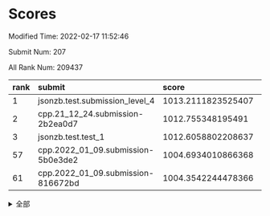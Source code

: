 # Scores

Modified Time: 2022-02-17 11:52:46

Submit Num: 207

All Rank Num: 209437

| rank |               submit               |       score        |       sigma        | pk_num |
| :--- | :--------------------------------- | :----------------- | :----------------- | :----- |
| 1    | jsonzb.test.submission_level_4     | 1013.2111823525407 | 0.8464215962459902 | 4046   |
| 2    | cpp.21_12_24.submission-2b2ea0d7   | 1012.755348195491  | 0.7851080283554919 | 4049   |
| 3    | jsonzb.test.test_1                 | 1012.6058802208637 | 0.808175938176233  | 4048   |
| 57   | cpp.2022_01_09.submission-5b0e3de2 | 1004.6934010866368 | 0.7129226273004622 | 4047   |
| 61   | cpp.2022_01_09.submission-816672bd | 1004.3542244478366 | 0.7185955845836282 | 4042   |


<details>
<summary>全部</summary>

| rank |                 submit                 |       score        |       sigma        | pk_num |
| :--- | :------------------------------------- | :----------------- | :----------------- | :----- |
| 1    | jsonzb.test.submission_level_4         | 1013.2111823525407 | 0.8464215962459902 | 4046   |
| 2    | cpp.21_12_24.submission-2b2ea0d7       | 1012.755348195491  | 0.7851080283554919 | 4049   |
| 3    | jsonzb.test.test_1                     | 1012.6058802208637 | 0.808175938176233  | 4048   |
| 4    | gobigger.level_3.submission_level_3_35 | 1012.353348198621  | 0.8037353959787813 | 4041   |
| 5    | gobigger.level_3.submission_level_3_4  | 1011.0442541706865 | 0.751348737143413  | 4042   |
| 6    | gobigger.level_3.submission_level_3_19 | 1010.9008956894982 | 0.7559472798338801 | 4047   |
| 7    | gobigger.level_3.submission_level_3_32 | 1010.7357698845565 | 0.7664666467096212 | 4048   |
| 8    | gobigger.level_3.submission_level_3_36 | 1010.7264782996668 | 0.7629577875781589 | 4041   |
| 9    | gobigger.level_3.submission_level_3_29 | 1010.7250141662199 | 0.7694620000276793 | 4055   |
| 10   | gobigger.level_3.submission_level_3_15 | 1010.663695384202  | 0.7690118080262426 | 4048   |
| 11   | gobigger.level_3.submission_level_3_0  | 1010.63247464376   | 0.7534112205529195 | 4048   |
| 12   | gobigger.level_3.submission_level_3_31 | 1010.5997572123575 | 0.7813271536184642 | 4043   |
| 13   | gobigger.level_3.submission_level_3_18 | 1010.5337392601537 | 0.7689749347158328 | 4053   |
| 14   | gobigger.level_3.submission_level_3_14 | 1010.4951582127707 | 0.7609487876628388 | 4046   |
| 15   | gobigger.level_3.submission_level_3_49 | 1010.4037975580411 | 0.7507798620465229 | 4046   |
| 16   | gobigger.level_3.submission_level_3_27 | 1010.3129559349176 | 0.7628366888674899 | 4049   |
| 17   | gobigger.level_3.submission_level_3_48 | 1010.2920398528375 | 0.7581025127038078 | 4048   |
| 18   | gobigger.level_3.submission_level_3_41 | 1010.2321855736845 | 0.7708799736312356 | 4045   |
| 19   | gobigger.level_3.submission_level_3_8  | 1010.1339821044284 | 0.7480363724308955 | 4043   |
| 20   | gobigger.level_3.submission_level_3_45 | 1010.079842455938  | 0.7580893597266897 | 4049   |
| 21   | gobigger.level_3.submission_level_3_17 | 1010.0021102597572 | 0.7751068746900334 | 4048   |
| 22   | gobigger.level_3.submission_level_3_6  | 1009.9778959627671 | 0.7548729768087656 | 4051   |
| 23   | gobigger.level_3.submission_level_3_33 | 1009.97772985406   | 0.7639824493697028 | 4042   |
| 24   | gobigger.level_3.submission_level_3_20 | 1009.9663549735305 | 0.7654812770082401 | 4040   |
| 25   | gobigger.level_3.submission_level_3_44 | 1009.9048189991512 | 0.7688867105395351 | 4050   |
| 26   | gobigger.level_3.submission_level_3_5  | 1009.8030982044895 | 0.7552803418224908 | 4045   |
| 27   | gobigger.level_3.submission_level_3_39 | 1009.7854113370879 | 0.7748757104466997 | 4044   |
| 28   | gobigger.level_3.submission_level_3_23 | 1009.7529483709731 | 0.7708348953473431 | 4045   |
| 29   | gobigger.level_3.submission_level_3_47 | 1009.6899506332428 | 0.7393038373263625 | 4050   |
| 30   | gobigger.level_3.submission_level_3_26 | 1009.6631387816451 | 0.7479940301943513 | 4055   |
| 31   | gobigger.level_3.submission_level_3_24 | 1009.605295456573  | 0.7666325146695498 | 4046   |
| 32   | gobigger.level_3.submission_level_3_12 | 1009.5309520883125 | 0.7431493396273925 | 4049   |
| 33   | gobigger.level_3.submission_level_3_38 | 1009.4939054829373 | 0.7346799508118212 | 4052   |
| 34   | gobigger.level_3.submission_level_3_7  | 1009.4465150163693 | 0.7349725282740578 | 4048   |
| 35   | gobigger.level_3.submission_level_3_22 | 1009.439490875453  | 0.7686542624743486 | 4046   |
| 36   | gobigger.level_3.submission_level_3_43 | 1009.4179996593214 | 0.7404944265930454 | 4046   |
| 37   | gobigger.level_3.submission_level_3_2  | 1009.4064668747842 | 0.7391600662245215 | 4050   |
| 38   | gobigger.level_3.submission_level_3_34 | 1009.369272189204  | 0.7219869144047334 | 4045   |
| 39   | gobigger.level_3.submission_level_3_16 | 1009.3570217244212 | 0.7584838026681716 | 4048   |
| 40   | gobigger.level_3.submission_level_3_46 | 1009.3385871817585 | 0.7708310849398051 | 4052   |
| 41   | gobigger.level_3.submission_level_3_37 | 1009.3317251645551 | 0.7443881942245122 | 4045   |
| 42   | gobigger.level_3.submission_level_3_13 | 1009.3178281449328 | 0.7547492039354048 | 4047   |
| 43   | gobigger.level_3.submission_level_3_30 | 1009.3120141498249 | 0.7550761010500042 | 4053   |
| 44   | gobigger.level_3.submission_level_3_28 | 1009.2996927727767 | 0.7488091423245079 | 4046   |
| 45   | gobigger.level_3.submission_level_3_42 | 1009.2134376749885 | 0.7448584603412214 | 4049   |
| 46   | gobigger.level_3.submission_level_3_11 | 1009.191413664722  | 0.7447469819687759 | 4046   |
| 47   | gobigger.level_3.submission_level_3_1  | 1009.13236033796   | 0.7316702799232162 | 4043   |
| 48   | gobigger.level_3.submission_level_3_25 | 1009.1273943850179 | 0.7419118898798134 | 4039   |
| 49   | gobigger.level_3.submission_level_3_10 | 1008.6721280632524 | 0.7360112110998681 | 4046   |
| 50   | gobigger.level_3.submission_level_3_3  | 1008.6459883006421 | 0.7446131895153435 | 4048   |
| 51   | gobigger.level_3.submission_level_3_40 | 1008.3785910213276 | 0.7405515547812606 | 4045   |
| 52   | gobigger.level_3.submission_level_3_9  | 1008.2031278242818 | 0.7345822220937246 | 4054   |
| 53   | gobigger.level_3.submission_level_3_21 | 1007.674437829317  | 0.7303220773372842 | 4051   |
| 54   | gobigger.level_1.submission_level_1_26 | 1004.8237257431208 | 0.7269030965774542 | 4050   |
| 55   | gobigger.level_1.submission_level_1_20 | 1004.7863478853367 | 0.7268975265925146 | 4046   |
| 56   | gobigger.level_1.submission_level_1_42 | 1004.757121681423  | 0.7132493612329823 | 4047   |
| 57   | cpp.2022_01_09.submission-5b0e3de2     | 1004.6934010866368 | 0.7129226273004622 | 4047   |
| 58   | gobigger.level_1.submission_level_1_14 | 1004.6146148390193 | 0.7217034785919482 | 4050   |
| 59   | gobigger.level_1.submission_level_1_32 | 1004.4212329139318 | 0.7160330147417611 | 4043   |
| 60   | gobigger.level_1.submission_level_1_12 | 1004.3704418398879 | 0.7213386223128281 | 4048   |
| 61   | cpp.2022_01_09.submission-816672bd     | 1004.3542244478366 | 0.7185955845836282 | 4042   |
| 62   | gobigger.level_1.submission_level_1_4  | 1004.3389484563954 | 0.7215214539059429 | 4047   |
| 63   | gobigger.level_1.submission_level_1_18 | 1004.2392569595997 | 0.7083959756783043 | 4046   |
| 64   | gobigger.level_1.submission_level_1_44 | 1004.1294996703648 | 0.7226385955744461 | 4047   |
| 65   | gobigger.level_1.submission_level_1_15 | 1004.117819538301  | 0.7183466629069806 | 4047   |
| 66   | gobigger.level_1.submission_level_1_37 | 1004.0771263489002 | 0.7302847700384136 | 4045   |
| 67   | gobigger.level_1.submission_level_1_7  | 1004.0657931137566 | 0.7098709610800472 | 4050   |
| 68   | gobigger.level_1.submission_level_1_28 | 1004.0284515708028 | 0.7167694373462954 | 4044   |
| 69   | gobigger.level_1.submission_level_1_33 | 1004.0175907044943 | 0.7094043069386632 | 4043   |
| 70   | gobigger.level_1.submission_level_1_6  | 1003.9503320323097 | 0.7115007937613101 | 4052   |
| 71   | gobigger.level_1.submission_level_1_31 | 1003.9296804321025 | 0.7148746678100912 | 4052   |
| 72   | gobigger.level_1.submission_level_1_23 | 1003.816891894305  | 0.7179525799004735 | 4047   |
| 73   | gobigger.level_1.submission_level_1_47 | 1003.804316835275  | 0.7186160938814138 | 4042   |
| 74   | gobigger.level_1.submission_level_1_17 | 1003.763324862673  | 0.7194536161653519 | 4053   |
| 75   | gobigger.level_1.submission_level_1_38 | 1003.7007155788546 | 0.7190364458022505 | 4042   |
| 76   | gobigger.level_1.submission_level_1_5  | 1003.6775110152466 | 0.7291988452000618 | 4043   |
| 77   | gobigger.level_1.submission_level_1_2  | 1003.6723929860468 | 0.7051758993155676 | 4046   |
| 78   | gobigger.level_1.submission_level_1_49 | 1003.6349326042082 | 0.7121969735527248 | 4046   |
| 79   | gobigger.level_1.submission_level_1_45 | 1003.5907721889837 | 0.7176546159132363 | 4049   |
| 80   | gobigger.level_1.submission_level_1_40 | 1003.5415332680016 | 0.7141539558885037 | 4048   |
| 81   | gobigger.level_1.submission_level_1_39 | 1003.5335727008072 | 0.7253761966202233 | 4050   |
| 82   | gobigger.level_1.submission_level_1_48 | 1003.517691804359  | 0.7158137305890584 | 4050   |
| 83   | gobigger.level_1.submission_level_1_35 | 1003.4850505144228 | 0.7089974117559723 | 4044   |
| 84   | gobigger.level_1.submission_level_1_29 | 1003.3785980732619 | 0.7229640016030479 | 4051   |
| 85   | gobigger.level_1.submission_level_1_11 | 1003.3416479082762 | 0.7178269340464241 | 4045   |
| 86   | gobigger.level_1.submission_level_1_9  | 1003.3182646832013 | 0.7109982588460304 | 4039   |
| 87   | gobigger.level_1.submission_level_1_46 | 1003.2958395280419 | 0.7065081379761935 | 4042   |
| 88   | gobigger.level_1.submission_level_1_1  | 1003.2744774819542 | 0.7205565301089145 | 4050   |
| 89   | gobigger.level_1.submission_level_1_24 | 1003.2142932965588 | 0.7135485055690163 | 4049   |
| 90   | gobigger.level_1.submission_level_1_41 | 1003.1823476296089 | 0.7073117241793864 | 4050   |
| 91   | gobigger.level_1.submission_level_1_43 | 1003.1264208548193 | 0.7250867570906108 | 4045   |
| 92   | gobigger.level_1.submission_level_1_3  | 1002.8681246482572 | 0.7126428946909685 | 4047   |
| 93   | gobigger.level_1.submission_level_1_34 | 1002.8475479115767 | 0.7060067887307119 | 4046   |
| 94   | gobigger.level_1.submission_level_1_8  | 1002.8391481456441 | 0.7070647357129736 | 4047   |
| 95   | gobigger.level_1.submission_level_1_25 | 1002.7360578270132 | 0.7146724371045822 | 4047   |
| 96   | gobigger.level_1.submission_level_1_13 | 1002.7162763252526 | 0.7190177172135681 | 4042   |
| 97   | gobigger.level_1.submission_level_1_21 | 1002.7072754343071 | 0.7199781516811335 | 4048   |
| 98   | gobigger.level_1.submission_level_1_30 | 1002.6711961495924 | 0.7156502418497739 | 4044   |
| 99   | gobigger.level_1.submission_level_1_19 | 1002.6399007551072 | 0.7065982890917094 | 4047   |
| 100  | gobigger.level_1.submission_level_1_27 | 1002.6290377336485 | 0.7128167613719748 | 4046   |
| 101  | gobigger.level_1.submission_level_1_16 | 1002.6198011905245 | 0.7135331266873765 | 4049   |
| 102  | gobigger.level_1.submission_level_1_22 | 1002.574974632313  | 0.7073917603333892 | 4052   |
| 103  | gobigger.level_1.submission_level_1_10 | 1002.3222569248297 | 0.7111395517242998 | 4050   |
| 104  | gobigger.level_1.submission_level_1_36 | 1002.2536618953408 | 0.7060389375592623 | 4044   |
| 105  | gobigger.level_1.submission_level_1_0  | 1002.1814741394052 | 0.7125106111530127 | 4053   |
| 106  | gobigger.random.submission_random_13   | 997.593734536318   | 0.717630492314754  | 4048   |
| 107  | gobigger.random.submission_random_48   | 997.086141270255   | 0.7182166642082558 | 4046   |
| 108  | gobigger.random.submission_random_47   | 996.8986290488881  | 0.7020345030648987 | 4048   |
| 109  | gobigger.random.submission_random_15   | 996.8182490714005  | 0.7098448118563335 | 4051   |
| 110  | gobigger.random.submission_random_37   | 996.7902487058291  | 0.7125009244341192 | 4050   |
| 111  | gobigger.random.submission_random_28   | 996.6996789489091  | 0.701454096432675  | 4052   |
| 112  | gobigger.random.submission_random_11   | 996.5015784153251  | 0.7045847991396483 | 4047   |
| 113  | gobigger.random.submission_random_42   | 996.5014956070171  | 0.720270002635053  | 4049   |
| 114  | gobigger.random.submission_random_32   | 996.4933276920766  | 0.7092054543177617 | 4046   |
| 115  | gobigger.random.submission_random_40   | 996.4829420772246  | 0.7140303843802054 | 4050   |
| 116  | gobigger.random.submission_random_16   | 996.4793549598215  | 0.7096142176146097 | 4045   |
| 117  | gobigger.random.submission_random_44   | 996.4751652139989  | 0.7140238410274053 | 4051   |
| 118  | gobigger.random.submission_random_45   | 996.4148715117739  | 0.7119401186844131 | 4043   |
| 119  | gobigger.random.submission_random_25   | 996.3745755322532  | 0.7180353444029647 | 4043   |
| 120  | gobigger.random.submission_random_3    | 996.36437999893    | 0.7019262287997757 | 4045   |
| 121  | gobigger.random.submission_random_38   | 996.3176011740995  | 0.7149947513139677 | 4045   |
| 122  | gobigger.random.submission_random_12   | 996.2708493913063  | 0.7108246169503366 | 4047   |
| 123  | gobigger.random.submission_random_33   | 996.2311040008857  | 0.7136040259750794 | 4052   |
| 124  | gobigger.random.submission_random_35   | 996.1959265491847  | 0.7072105734826368 | 4049   |
| 125  | gobigger.random.submission_random_46   | 996.1696801526632  | 0.6981362043701799 | 4052   |
| 126  | gobigger.random.submission_random_31   | 996.1149175902244  | 0.712339820529439  | 4046   |
| 127  | gobigger.random.submission_random_27   | 996.0933793004479  | 0.7080866621495755 | 4048   |
| 128  | gobigger.random.submission_random_6    | 995.9819696124134  | 0.7247525619588849 | 4046   |
| 129  | gobigger.random.submission_random_26   | 995.9794333726378  | 0.7060081634029353 | 4040   |
| 130  | gobigger.random.submission_random_43   | 995.9783206778096  | 0.7074798540587112 | 4049   |
| 131  | gobigger.random.submission_random_0    | 995.9443684913176  | 0.7064191917130086 | 4052   |
| 132  | gobigger.random.submission_random_22   | 995.9045940353915  | 0.694437875006905  | 4049   |
| 133  | gobigger.random.submission_random_2    | 995.811887581616   | 0.7108831820927963 | 4051   |
| 134  | gobigger.random.submission_random_10   | 995.7690704022204  | 0.694542180481871  | 4050   |
| 135  | gobigger.random.submission_random_41   | 995.7012483821185  | 0.716668717110395  | 4043   |
| 136  | gobigger.random.submission_random_18   | 995.6780503083155  | 0.7209128567212525 | 4047   |
| 137  | gobigger.random.submission_random_19   | 995.610312528906   | 0.7112992546026228 | 4048   |
| 138  | gobigger.random.submission_random_7    | 995.5993818271935  | 0.7073795066780737 | 4046   |
| 139  | gobigger.random.submission_random_49   | 995.5793828421445  | 0.7188065247214597 | 4047   |
| 140  | gobigger.random.submission_random_14   | 995.5683030583772  | 0.7269539719467463 | 4045   |
| 141  | gobigger.random.submission_random_39   | 995.5532674661764  | 0.6986656245474209 | 4050   |
| 142  | gobigger.random.submission_random_17   | 995.4740301288955  | 0.7237059376235674 | 4051   |
| 143  | gobigger.random.submission_random_24   | 995.4722638659796  | 0.7168834848353677 | 4047   |
| 144  | gobigger.random.submission_random_34   | 995.4401669434882  | 0.7228963673596084 | 4044   |
| 145  | gobigger.random.submission_random_4    | 995.4218461580015  | 0.7048135655747553 | 4048   |
| 146  | gobigger.random.submission_random_29   | 995.4077383196596  | 0.712870217030072  | 4044   |
| 147  | gobigger.random.submission_random_1    | 995.3998238630445  | 0.7048104617166024 | 4050   |
| 148  | gobigger.random.submission_random_5    | 995.3558972976922  | 0.7087218485477929 | 4046   |
| 149  | gobigger.random.submission_random_20   | 995.3197808048949  | 0.7127365129214409 | 4048   |
| 150  | gobigger.random.submission_random_9    | 995.0436625399233  | 0.7052284136850799 | 4045   |
| 151  | gobigger.random.submission_random_23   | 995.0284847548636  | 0.7045435411622518 | 4042   |
| 152  | gobigger.random.submission_random_8    | 995.0137270414521  | 0.7054223732423534 | 4051   |
| 153  | gobigger.random.submission_random_36   | 994.6219343204757  | 0.7144196201777457 | 4048   |
| 154  | gobigger.random.submission_random_21   | 994.6132633179321  | 0.7249637639037058 | 4046   |
| 155  | gobigger.level_2.submission_level_2_38 | 994.5033468446583  | 0.743120065893132  | 4050   |
| 156  | gobigger.random.submission_random_30   | 994.2401657553255  | 0.7189984610550358 | 4046   |
| 157  | gobigger.level_2.submission_level_2_10 | 993.7012321809619  | 0.7283603694620019 | 4049   |
| 158  | gobigger.level_2.submission_level_2_21 | 993.5622459024926  | 0.7347919674208634 | 4049   |
| 159  | gobigger.level_2.submission_level_2_16 | 993.2002401378337  | 0.7393522208875501 | 4050   |
| 160  | gobigger.level_2.submission_level_2_18 | 992.9172588101579  | 0.7341124283832636 | 4046   |
| 161  | gobigger.level_2.submission_level_2_32 | 992.9105844834716  | 0.7409400388247301 | 4047   |
| 162  | gobigger.level_2.submission_level_2_17 | 992.8960740337154  | 0.7277856357926866 | 4045   |
| 163  | gobigger.level_2.submission_level_2_37 | 992.8466351474917  | 0.7428894570375942 | 4047   |
| 164  | gobigger.level_2.submission_level_2_39 | 992.830475682375   | 0.7361337488280695 | 4046   |
| 165  | gobigger.level_2.submission_level_2_36 | 992.8226215343057  | 0.736213139674394  | 4049   |
| 166  | gobigger.level_2.submission_level_2_6  | 992.7572657721338  | 0.7369240838377902 | 4044   |
| 167  | gobigger.level_2.submission_level_2_20 | 992.7432574643522  | 0.7607214841656815 | 4045   |
| 168  | gobigger.level_2.submission_level_2_47 | 992.5438344405491  | 0.7258108236041363 | 4052   |
| 169  | gobigger.level_2.submission_level_2_23 | 992.5267161713447  | 0.732051965854314  | 4051   |
| 170  | gobigger.level_2.submission_level_2_8  | 992.4511934473729  | 0.7538016358268711 | 4043   |
| 171  | gobigger.level_2.submission_level_2_22 | 992.4375047420775  | 0.7458073159148255 | 4041   |
| 172  | gobigger.level_2.submission_level_2_12 | 992.4250361059858  | 0.7689198894064938 | 4044   |
| 173  | gobigger.level_2.submission_level_2_19 | 992.3746404501219  | 0.7260781640586759 | 4047   |
| 174  | gobigger.level_2.submission_level_2_34 | 992.3646398183246  | 0.7373904054096456 | 4046   |
| 175  | gobigger.level_2.submission_level_2_11 | 992.2742027984372  | 0.7410065031580912 | 4043   |
| 176  | gobigger.level_2.submission_level_2_44 | 992.2470355749092  | 0.7499628849846576 | 4051   |
| 177  | gobigger.level_2.submission_level_2_4  | 992.2155508219313  | 0.728346061453283  | 4047   |
| 178  | gobigger.level_2.submission_level_2_35 | 992.1851782357883  | 0.7708344981328934 | 4047   |
| 179  | gobigger.level_2.submission_level_2_14 | 992.1601019092656  | 0.7370277910189456 | 4046   |
| 180  | gobigger.level_2.submission_level_2_9  | 992.1227614403747  | 0.7555520776765254 | 4050   |
| 181  | gobigger.level_2.submission_level_2_26 | 992.0791469341058  | 0.7474048081038898 | 4046   |
| 182  | gobigger.level_2.submission_level_2_30 | 992.0108885720268  | 0.7563322716377407 | 4045   |
| 183  | gobigger.level_2.submission_level_2_40 | 991.9974224419846  | 0.7446704487390168 | 4052   |
| 184  | gobigger.level_2.submission_level_2_13 | 991.98139746277    | 0.7618154105797252 | 4046   |
| 185  | gobigger.level_2.submission_level_2_41 | 991.9516929729912  | 0.754442994305819  | 4044   |
| 186  | gobigger.level_2.submission_level_2_27 | 991.9362180534117  | 0.7428521076693791 | 4042   |
| 187  | gobigger.level_2.submission_level_2_7  | 991.9207545436307  | 0.7486387715029902 | 4045   |
| 188  | gobigger.level_2.submission_level_2_15 | 991.8821960425236  | 0.7450264914490932 | 4050   |
| 189  | gobigger.level_2.submission_level_2_43 | 991.7906355049854  | 0.7480492180986764 | 4051   |
| 190  | gobigger.level_2.submission_level_2_24 | 991.7707001626933  | 0.7467622218251099 | 4053   |
| 191  | gobigger.level_2.submission_level_2_29 | 991.727171045634   | 0.7683529490825973 | 4049   |
| 192  | gobigger.level_2.submission_level_2_33 | 991.7115484508677  | 0.7637085562972789 | 4047   |
| 193  | gobigger.level_2.submission_level_2_1  | 991.6668097727204  | 0.7438584309455777 | 4042   |
| 194  | gobigger.level_2.submission_level_2_0  | 991.6206625791076  | 0.7403698052727243 | 4048   |
| 195  | gobigger.level_2.submission_level_2_42 | 991.5496988442285  | 0.7522214340345704 | 4050   |
| 196  | gobigger.level_2.submission_level_2_31 | 991.4795702722096  | 0.7486814333470471 | 4047   |
| 197  | gobigger.level_2.submission_level_2_45 | 991.3139392394137  | 0.7612469809903728 | 4043   |
| 198  | gobigger.level_2.submission_level_2_25 | 991.3082579702785  | 0.7377223863039835 | 4048   |
| 199  | gobigger.level_2.submission_level_2_5  | 991.0967560609676  | 0.7512104374405235 | 4048   |
| 200  | gobigger.level_2.submission_level_2_49 | 991.0366587000105  | 0.7548651711730444 | 4046   |
| 201  | gobigger.level_2.submission_level_2_28 | 990.9232597665713  | 0.7487772782088442 | 4048   |
| 202  | gobigger.level_2.submission_level_2_2  | 990.3186378859638  | 0.7594398648614902 | 4044   |
| 203  | gobigger.level_2.submission_level_2_48 | 990.1999786916474  | 0.741364337462711  | 4046   |
| 204  | gobigger.level_2.submission_level_2_46 | 990.0342113669478  | 0.7723216393736085 | 4049   |
| 205  | gobigger.level_2.submission_level_2_3  | 989.8606802227212  | 0.7666072142042866 | 4040   |
| 206  | gobigger.none.submission_none_1        | 979.0129644242818  | 1.2113545561447117 | 4048   |
| 207  | gobigger.none.submission_none_0        | 975.1158573681861  | 1.5051621724579751 | 4049   |

</details>